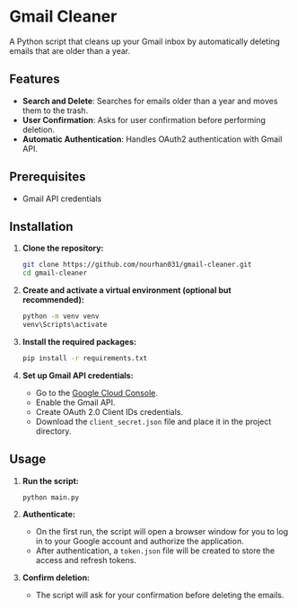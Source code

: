 # Gmail Cleaner

A Python script that cleans up your Gmail inbox by automatically deleting emails that are older than a year.

## Features

- **Search and Delete**: Searches for emails older than a year and moves them to the trash.
- **User Confirmation**: Asks for user confirmation before performing deletion.
- **Automatic Authentication**: Handles OAuth2 authentication with Gmail API.

## Prerequisites

- Gmail API credentials 

## Installation

1. **Clone the repository:**

    ```sh
    git clone https://github.com/nourhan031/gmail-cleaner.git
    cd gmail-cleaner
    ```

2. **Create and activate a virtual environment (optional but recommended):**

    ```sh
    python -m venv venv
    venv\Scripts\activate
    ```

3. **Install the required packages:**

    ```sh
    pip install -r requirements.txt
    ```

4. **Set up Gmail API credentials:**

    - Go to the [Google Cloud Console](https://console.developers.google.com/).
    - Enable the Gmail API.
    - Create OAuth 2.0 Client IDs credentials.
    - Download the `client_secret.json` file and place it in the project directory.

## Usage

1. **Run the script:**

    ```sh
    python main.py
    ```

2. **Authenticate:**
    - On the first run, the script will open a browser window for you to log in to your Google account and authorize the application.
    - After authentication, a `token.json` file will be created to store the access and refresh tokens.

3. **Confirm deletion:**
    - The script will ask for your confirmation before deleting the emails.
